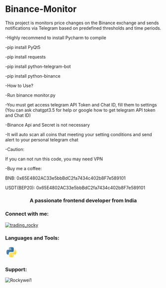 # Binance-Monitor
This project is monitors price changes on the Binance exchange and sends notifications via Telegram based on predefined thresholds and time periods.

-Highly recommend to install Pycharm to compile

-pip install PyQt5

-pip install requests

-pip install python-telegram-bot

-pip install python-binance


-How to Use?

-Run binance monitor.py

-You must get access telegram API Token and Chat ID, fill them to settings (You can ask chatgpt3.5 for help or google how to get telegram API token and Chat ID)

-Binance Api and Secret is not necessary

-It will auto scan all coins that meeting your setting conditions and send alert to your personal telegram chat

-Caution:

If you can not run this code, you may need VPN

-Buy me a coffee:

BNB: 0x65E4802AC33e5bbBdC2fa7434c402b8F7e589101

USDT(BEP20): 0x65E4802AC33e5bbBdC2fa7434c402b8F7e589101

<h3 align="center">A passionate frontend developer from India</h3>

<h3 align="left">Connect with me:</h3>
<p align="left">
<a href="https://twitter.com/trading_rocky" target="blank"><img align="center" src="https://raw.githubusercontent.com/rahuldkjain/github-profile-readme-generator/master/src/images/icons/Social/twitter.svg" alt="trading_rocky" height="30" width="40" /></a>
</p>

<h3 align="left">Languages and Tools:</h3>
<p align="left"> <a href="https://www.python.org" target="_blank" rel="noreferrer"> <img src="https://raw.githubusercontent.com/devicons/devicon/master/icons/python/python-original.svg" alt="python" width="40" height="40"/> </a> </p>

<h3 align="left">Support:</h3>
<p><a href="https://www.buymeacoffee.com/Rockywei1"> <img align="left" src="https://cdn.buymeacoffee.com/buttons/v2/default-yellow.png" height="50" width="210" alt="Rockywei1" /></a></p><br><br>


